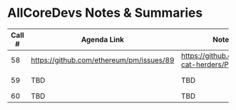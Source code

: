 # AllCoreDevs Notes & Summaries 
| Call # | Agenda Link | Notes Link | Summary Writer | 
| ------ | ----------- | ---------- | -------------- | 
| 58 | https://github.com/ethereum/pm/issues/89 | https://github.com/ethereum-cat-herders/PM/issues/21 | Tim Beiko | 
| 59 | TBD | TBD | Maria Paula | 
| 60 | TBD | TBD | TBD | 
